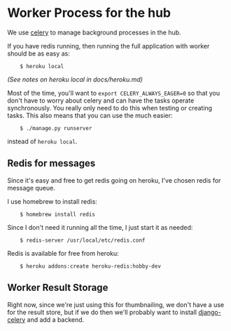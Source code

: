 # Worker Process for the hub

We use [celery](http://docs.celeryproject.org/en/latest/django/first-steps-with-django.html) to manage background processes in the hub.

If you have redis running, then running the full application with worker should
be as easy as:

        $ heroku local

_(See notes on heroku local in docs/heroku.md)_

Most of the time, you'll want to `export CELERY_ALWAYS_EAGER=0` so that you
don't have to worry about celery and can have the tasks operate synchronously. You
really only need to do this when testing or creating tasks. This also means
that you can use the much easier:

        $ ./manage.py runserver

instead of `heroku local`.

## Redis for messages

Since it's easy and free to get redis going on heroku, I've chosen redis for
message queue.

I use homebrew to install redis:

        $ homebrew install redis

Since I don't need it running all the time, I just start it as needed:

        $ redis-server /usr/local/etc/redis.conf

Redis is available for free from heroku:

        $ heroku addons:create heroku-redis:hobby-dev

## Worker Result Storage

Right now, since we're just using this for thumbnailing, we don't have a use
for the result store, but if we do then we'll probably want to install
[django-celery](http://docs.celeryproject.org/en/latest/django/first-steps-with-django.html#using-the-django-orm-cache-as-a-result-backend) and add a backend.

